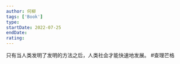 ```yaml
---
author: 何柳
tags: ['Book']
type: 
startDate: 2022-07-25
endDate:
rating: 
---
```

































只有当人类发明了发明的方法之后，人类社会才能快速地发展。
#查理芒格 